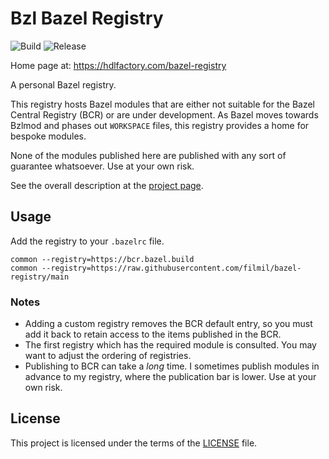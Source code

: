 # Bzl Bazel Registry

![Build](https://github.com/filmil/bazel-registry/actions/workflows/build.yml/badge.svg)
![Release](https://github.com/filmil/bazel-registry/actions/workflows/release.yml/badge.svg)

Home page at: https://hdlfactory.com/bazel-registry

A personal Bazel registry.

This registry hosts Bazel modules that are either not suitable for the Bazel
Central Registry (BCR) or are under development. As Bazel moves towards Bzlmod
and phases out `WORKSPACE` files, this registry provides a home for bespoke
modules.

None of the modules published here are published with any sort of guarantee
whatsoever. Use at your own risk.

See the overall description at the [project page][pp].

[pp]: https://hdlfactory.com/post/2025/09/29/getting-ready-for-the-brave-new-bazel-modules-world/

## Usage

Add the registry to your `.bazelrc` file.

```
common --registry=https://bcr.bazel.build
common --registry=https://raw.githubusercontent.com/filmil/bazel-registry/main
```

### Notes

* Adding a custom registry removes the BCR default entry, so you must add it
  back to retain access to the items published in the BCR.
* The first registry which has the required module is consulted. You may want
  to adjust the ordering of registries.
* Publishing to BCR can take a *long* time. I sometimes publish modules in advance
  to my registry, where the publication bar is lower. Use at your own risk.

## License

This project is licensed under the terms of the [LICENSE](LICENSE) file.
